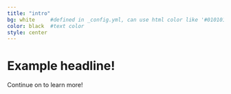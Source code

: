```yaml
---
title: "intro"
bg: white     #defined in _config.yml, can use html color like '#010101'
color: black  #text color
style: center
---
```


# Example headline!
Continue on to learn more!
